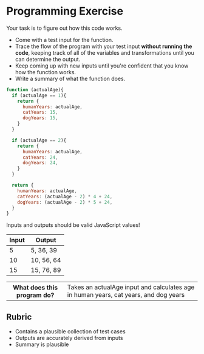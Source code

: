 # Programming Exercise

Your task is to figure out how this code works.

* Come with a test input for the function.
* Trace the flow of the program with your test input **without running the code**, keeping track of all of the variables and transformations until you can determine the output.
* Keep coming up with new inputs until you're confident that you know how the function works.
* Write a summary of what the function does.

```js
function (actualAge){
  if (actualAge == 1){
    return {
      humanYears: actualAge,
      catYears: 15,
      dogYears: 15,
    }
  }

  if (actualAge == 2){
    return {
      humanYears: actualAge,
      catYears: 24,
      dogYears: 24,
    }
  }

  return {
    humanYears: actualAge,
    catYears: (actualAge - 2) * 4 + 24,
    dogYears: (actualAge - 2) * 5 + 24,
  }
}
```

Inputs and outputs should be valid JavaScript values!

|  Input  |   Output |
| -----   |   -----  |
|  5      | 5, 36, 39|
|  10     |10, 56, 64|
|  15     |15, 76, 89|

<table>
  <tr>
    <th>What does this program do?</th>
    <td>Takes an actualAge input and calculates age in human years, cat years, and dog years</td>
  </tr>
</table>

## Rubric

* Contains a plausible collection of test cases
* Outputs are accurately derived from inputs
* Summary is plausible
